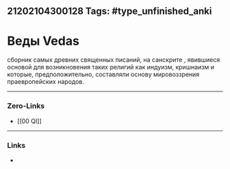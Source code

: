 21202104300128
Tags: #type_unfinished_anki 
---
# Веды Vedas

сборник самых древних священных писаний, на санскрите , явившиеся основой для возникновения таких религий как индуизм, кришнаизм и которые, предположительно, составляли основу мировоззрения праевропейских народов.

---
### Zero-Links
- [[00 QI]]
---
### Links
-